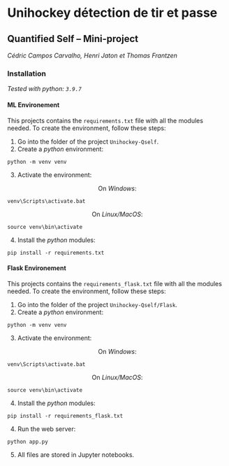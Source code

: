 # Unihockey détection de tir et passe
## Quantified Self – Mini-project

*Cédric Campos Carvalho, Henri Jaton et Thomas Frantzen*

### Installation

*Tested with python: `3.9.7`*

#### ML Environement
This projects contains the `requirements.txt` file with all the modules needed. To create the environment, follow these steps:

1. Go into the folder of the project `Unihockey-Qself`.
2. Create a *python* environment:
```
python -m venv venv
```
3. Activate the environment:
<p style="text-align: center;">On <i>Windows</i>:</p>

```
venv\Scripts\activate.bat
```

<p style="text-align: center;">On <i>Linux/MacOS</i>:</p>

```
source venv\bin\activate
```

4. Install the *python* modules:

```
pip install -r requirements.txt
```

#### Flask Environement

This projects contains the `requirements_flask.txt` file with all the modules needed. To create the environment, follow these steps:

1. Go into the folder of the project `Unihockey-Qself/Flask`.
2. Create a *python* environment:
```
python -m venv venv
```
3. Activate the environment:
<p style="text-align: center;">On <i>Windows</i>:</p>

```
venv\Scripts\activate.bat
```

<p style="text-align: center;">On <i>Linux/MacOS</i>:</p>

```
source venv\bin\activate
```

4. Install the *python* modules:

```
pip install -r requirements_flask.txt
```
4. Run the web server:

```
python app.py
```

5. All files are stored in Jupyter notebooks.

